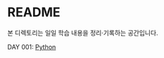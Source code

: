 # README

본 디렉토리는 일일 학습 내용을 정리·기록하는 공간입니다.

DAY 001: [Python](https://github.com/iloveslowfood/iloveCookBook/blob/main/NAVERBoostcamp/daily_reports/Day001.md)